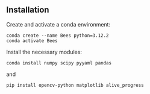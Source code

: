 ## Installation

Create and activate a conda environment:

```
conda create --name Bees python=3.12.2
conda activate Bees
```

Install the necessary modules:

```
conda install numpy scipy pyyaml pandas
```

and 

```
pip install opencv-python matplotlib alive_progress
```